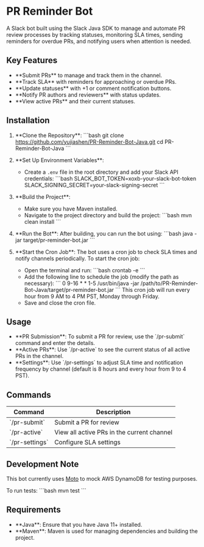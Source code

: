 # PR Reminder Bot

A Slack bot built using the Slack Java SDK to manage and automate PR review processes by tracking statuses, monitoring SLA times, sending reminders for overdue PRs, and notifying users when attention is needed.

## Key Features

- \*\*Submit PRs\*\* to manage and track them in the channel.
- \*\*Track SLA\*\* with reminders for approaching or overdue PRs.
- \*\*Update statuses\*\* with +1 or comment notification buttons.
- \*\*Notify PR authors and reviewers\*\* with status updates.
- \*\*View active PRs\*\* and their current statuses.

## Installation

1. \*\*Clone the Repository\*\*:
   \```bash
   git clone https://github.com/yujiashen/PR-Reminder-Bot-Java.git
   cd PR-Reminder-Bot-Java
   \```

2. \*\*Set Up Environment Variables\*\*:
   - Create a `.env` file in the root directory and add your Slack API credentials:
     \```bash
     SLACK_BOT_TOKEN=xoxb-your-slack-bot-token
     SLACK_SIGNING_SECRET=your-slack-signing-secret
     \```

3. \*\*Build the Project\*\*:
   - Make sure you have Maven installed.
   - Navigate to the project directory and build the project:
     \```bash
     mvn clean install
     \```

4. \*\*Run the Bot\*\*:
   After building, you can run the bot using:
   \```bash
   java -jar target/pr-reminder-bot.jar
   \```

5. \*\*Start the Cron Job\*\*:
   The bot uses a cron job to check SLA times and notify channels periodically. To start the cron job:
   - Open the terminal and run:
     \```bash
     crontab -e
     \```
   - Add the following line to schedule the job (modify the path as necessary):
     \```
     0 9-16 \* \* 1-5 /usr/bin/java -jar /path/to/PR-Reminder-Bot-Java/target/pr-reminder-bot.jar
     \```
     This cron job will run every hour from 9 AM to 4 PM PST, Monday through Friday.
   - Save and close the cron file.

## Usage

- \*\*PR Submission\*\*: To submit a PR for review, use the \`/pr-submit\` command and enter the details.
- \*\*Active PRs\*\*: Use \`/pr-active\` to see the current status of all active PRs in the channel.
- \*\*Settings\*\*: Use \`/pr-settings\` to adjust SLA time and notification frequency by channel (default is 8 hours and every hour from 9 to 4 PST).

## Commands

| Command       | Description                                      |
| ------------- | ------------------------------------------------ |
| \`/pr-submit\`  | Submit a PR for review                           |
| \`/pr-active\`  | View all active PRs in the current channel        |
| \`/pr-settings\`| Configure SLA settings                           |

## Development Note

This bot currently uses [Moto](https://github.com/spulec/moto) to mock AWS DynamoDB for testing purposes. 

To run tests:
\```bash
mvn test
\```

## Requirements

- \*\*Java\*\*: Ensure that you have Java 11+ installed.
- \*\*Maven\*\*: Maven is used for managing dependencies and building the project.
